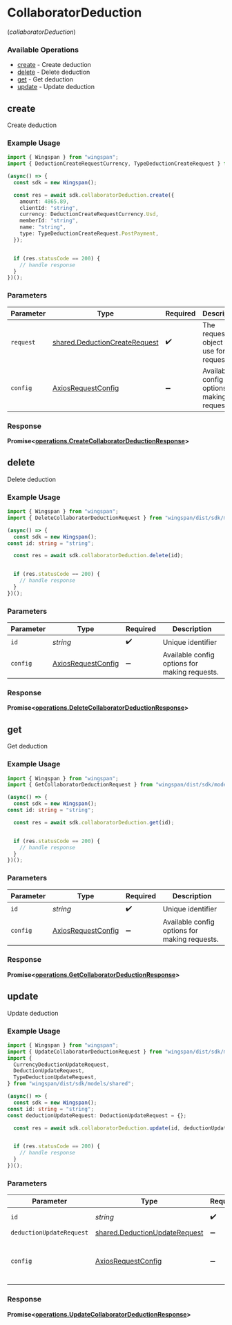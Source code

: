 # CollaboratorDeduction
(*collaboratorDeduction*)

### Available Operations

* [create](#create) - Create deduction
* [delete](#delete) - Delete deduction
* [get](#get) - Get deduction
* [update](#update) - Update deduction

## create

Create deduction

### Example Usage

```typescript
import { Wingspan } from "wingspan";
import { DeductionCreateRequestCurrency, TypeDeductionCreateRequest } from "wingspan/dist/sdk/models/shared";

(async() => {
  const sdk = new Wingspan();

  const res = await sdk.collaboratorDeduction.create({
    amount: 4865.89,
    clientId: "string",
    currency: DeductionCreateRequestCurrency.Usd,
    memberId: "string",
    name: "string",
    type: TypeDeductionCreateRequest.PostPayment,
  });


  if (res.statusCode == 200) {
    // handle response
  }
})();
```

### Parameters

| Parameter                                                                      | Type                                                                           | Required                                                                       | Description                                                                    |
| ------------------------------------------------------------------------------ | ------------------------------------------------------------------------------ | ------------------------------------------------------------------------------ | ------------------------------------------------------------------------------ |
| `request`                                                                      | [shared.DeductionCreateRequest](../../models/shared/deductioncreaterequest.md) | :heavy_check_mark:                                                             | The request object to use for the request.                                     |
| `config`                                                                       | [AxiosRequestConfig](https://axios-http.com/docs/req_config)                   | :heavy_minus_sign:                                                             | Available config options for making requests.                                  |


### Response

**Promise<[operations.CreateCollaboratorDeductionResponse](../../models/operations/createcollaboratordeductionresponse.md)>**


## delete

Delete deduction

### Example Usage

```typescript
import { Wingspan } from "wingspan";
import { DeleteCollaboratorDeductionRequest } from "wingspan/dist/sdk/models/operations";

(async() => {
  const sdk = new Wingspan();
const id: string = "string";

  const res = await sdk.collaboratorDeduction.delete(id);


  if (res.statusCode == 200) {
    // handle response
  }
})();
```

### Parameters

| Parameter                                                    | Type                                                         | Required                                                     | Description                                                  |
| ------------------------------------------------------------ | ------------------------------------------------------------ | ------------------------------------------------------------ | ------------------------------------------------------------ |
| `id`                                                         | *string*                                                     | :heavy_check_mark:                                           | Unique identifier                                            |
| `config`                                                     | [AxiosRequestConfig](https://axios-http.com/docs/req_config) | :heavy_minus_sign:                                           | Available config options for making requests.                |


### Response

**Promise<[operations.DeleteCollaboratorDeductionResponse](../../models/operations/deletecollaboratordeductionresponse.md)>**


## get

Get deduction

### Example Usage

```typescript
import { Wingspan } from "wingspan";
import { GetCollaboratorDeductionRequest } from "wingspan/dist/sdk/models/operations";

(async() => {
  const sdk = new Wingspan();
const id: string = "string";

  const res = await sdk.collaboratorDeduction.get(id);


  if (res.statusCode == 200) {
    // handle response
  }
})();
```

### Parameters

| Parameter                                                    | Type                                                         | Required                                                     | Description                                                  |
| ------------------------------------------------------------ | ------------------------------------------------------------ | ------------------------------------------------------------ | ------------------------------------------------------------ |
| `id`                                                         | *string*                                                     | :heavy_check_mark:                                           | Unique identifier                                            |
| `config`                                                     | [AxiosRequestConfig](https://axios-http.com/docs/req_config) | :heavy_minus_sign:                                           | Available config options for making requests.                |


### Response

**Promise<[operations.GetCollaboratorDeductionResponse](../../models/operations/getcollaboratordeductionresponse.md)>**


## update

Update deduction

### Example Usage

```typescript
import { Wingspan } from "wingspan";
import { UpdateCollaboratorDeductionRequest } from "wingspan/dist/sdk/models/operations";
import {
  CurrencyDeductionUpdateRequest,
  DeductionUpdateRequest,
  TypeDeductionUpdateRequest,
} from "wingspan/dist/sdk/models/shared";

(async() => {
  const sdk = new Wingspan();
const id: string = "string";
const deductionUpdateRequest: DeductionUpdateRequest = {};

  const res = await sdk.collaboratorDeduction.update(id, deductionUpdateRequest);


  if (res.statusCode == 200) {
    // handle response
  }
})();
```

### Parameters

| Parameter                                                                      | Type                                                                           | Required                                                                       | Description                                                                    |
| ------------------------------------------------------------------------------ | ------------------------------------------------------------------------------ | ------------------------------------------------------------------------------ | ------------------------------------------------------------------------------ |
| `id`                                                                           | *string*                                                                       | :heavy_check_mark:                                                             | Unique identifier                                                              |
| `deductionUpdateRequest`                                                       | [shared.DeductionUpdateRequest](../../models/shared/deductionupdaterequest.md) | :heavy_minus_sign:                                                             | N/A                                                                            |
| `config`                                                                       | [AxiosRequestConfig](https://axios-http.com/docs/req_config)                   | :heavy_minus_sign:                                                             | Available config options for making requests.                                  |


### Response

**Promise<[operations.UpdateCollaboratorDeductionResponse](../../models/operations/updatecollaboratordeductionresponse.md)>**

